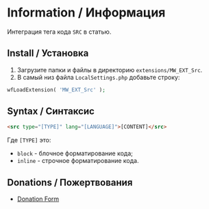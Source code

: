 # Information / Информация

Интеграция тега кода `SRC` в статью.

## Install / Установка

1. Загрузите папки и файлы в директорию `extensions/MW_EXT_Src`.
2. В самый низ файла `LocalSettings.php` добавьте строку:

```php
wfLoadExtension( 'MW_EXT_Src' );
```

## Syntax / Синтаксис

```html
<src type="[TYPE]" lang="[LANGUAGE]">[CONTENT]</src>
```

Где `[TYPE]` это:
- `block` - блочное форматирование кода;
- `inline` - строчное форматирование кода.

## Donations / Пожертвования

- [Donation Form](https://donation-form.github.io/)
